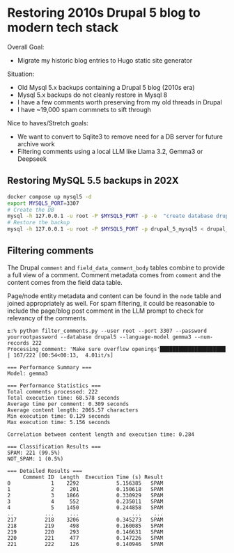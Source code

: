 # Restoring 2010s Drupal 5 blog to modern tech stack

Overall Goal:

- Migrate my historic blog entries to Hugo static site generator

Situation:

- Old Mysql 5.x backups containing a Drupal 5 blog (2010s era)
- Mysql 5.x backups do not cleanly restore in Mysql 8
- I have a few comments worth preserving from my old threads in Drupal
- I have ~19,000 spam commnets to sift through

Nice to haves/Stretch goals:

- We want to convert to Sqlite3 to remove need for a DB server for future archive work
- Filtering comments using a local LLM like Llama 3.2, Gemma3 or Deepseek

## Restoring MySQL 5.5 backups in 202X

```bash
docker compose up mysql5 -d
export MYSQL5_PORT=3307
# Create the DB
mysql -h 127.0.0.1 -u root -P $MYSQL5_PORT -p -e  "create database drupal_5_mysql5"
# Restore the backup
mysql -h 127.0.0.1 -u root -P $MYSQL5_PORT -p drupal_5_mysql5 < drupal_5_mysql5.mysql
```

## Filtering comments

The Drupal `comment` and `field_data_comment_body` tables combine to provide a full
view of a comment.  Comment metadata comes from `comment` and the content comes
from the field data table.

Page/node entity metadata and content can be found in the `node` table and joined
appropriately as well.  For spam filtering, it could be reasonable to include the
page/blog post comment in the LLM prompt to check for relevancy of the comments.

```
±:% python filter_comments.py --user root --port 3307 --password yourrootpassword --database drupal5 --language-model gemma3 --num-records 222
Processing comment: 'Make sure overflow openings'█████████████████████            | 167/222 [00:54<00:13,  4.01it/s]

=== Performance Summary ===
Model: gemma3

=== Performance Statistics ===
Total comments processed: 222
Total execution time: 68.578 seconds
Average time per comment: 0.309 seconds
Average content length: 2065.57 characters
Min execution time: 0.129 seconds
Max execution time: 5.156 seconds

Correlation between content length and execution time: 0.284

=== Classification Results ===
SPAM: 221 (99.5%)
NOT_SPAM: 1 (0.5%)

=== Detailed Results ===
     Comment ID  Length  Execution Time (s) Result
0             1    2292            5.156385   SPAM
1             2     201            0.150618   SPAM
2             3    1866            0.330929   SPAM
3             4     552            0.235011   SPAM
4             5    1450            0.244858   SPAM
..          ...     ...                 ...    ...
217         218    3206            0.345273   SPAM
218         219     498            0.160085   SPAM
219         220     293            0.146631   SPAM
220         221     477            0.147226   SPAM
221         222     126            0.140946   SPAM
```